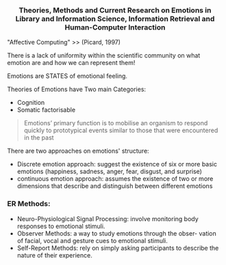 <h3 align="center"> Theories, Methods and Current Research on Emotions in Library and Information Science, Information Retrieval and Human-Computer Interaction </h3>


"Affective Computing" >> (Picard, 1997)

There is a lack of uniformity within the scientific community on what emotion are and how we can represent them!

Emotions are STATES of emotional feeling.

Theories of Emotions have Two main Categories:
- Cognition
- Somatic factorisable


> Emotions’ primary function is to mobilise an organism to respond quickly to prototypical events similar to those that were encountered in the past


There are two approaches on emotions' structure:
- Discrete emotion approach: suggest the existence of six or more basic emotions (happiness, sadness, anger, fear, disgust, and surprise)
- continuous emotion approach:  assumes the existence of two or more dimensions that describe and distinguish between different emotions


### ER Methods:
- Neuro-Physiological Signal Processing: involve monitoring body responses to emotional stimuli.
- Observer Methods: a way to study emotions through the obser- vation of facial, vocal and gesture cues to emotional stimuli.
- Self-Report Methods: rely on simply asking participants to describe the nature of their experience.
